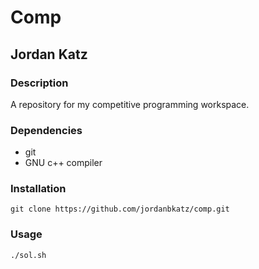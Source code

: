 # Comp
## Jordan Katz
### Description
A repository for my competitive programming workspace.
### Dependencies
* git
* GNU c++ compiler
### Installation
```
git clone https://github.com/jordanbkatz/comp.git
```
### Usage
```
./sol.sh
```